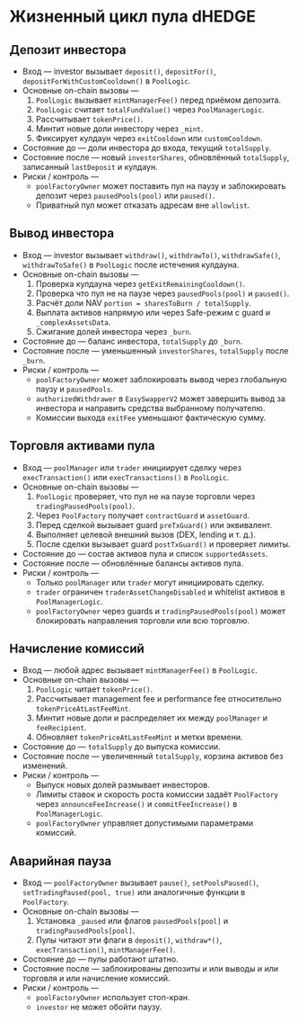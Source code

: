 # Жизненный цикл пула dHEDGE

## Депозит инвестора
* Вход — investor вызывает `deposit()`, `depositFor()`, `depositForWithCustomCooldown()` в `PoolLogic`.
* Основные on-chain вызовы —
  1. `PoolLogic` вызывает `mintManagerFee()` перед приёмом депозита.
  2. `PoolLogic` считает `totalFundValue()` через `PoolManagerLogic`.
  3. Рассчитывает `tokenPrice()`.
  4. Минтит новые доли инвестору через `_mint`.
  5. Фиксирует кулдаун через `exitCooldown` или `customCooldown`.
* Состояние до — доли инвестора до входа, текущий `totalSupply`.
* Состояние после — новый `investorShares`, обновлённый `totalSupply`, записанный `lastDeposit` и кулдаун.
* Риски / контроль —
  * `poolFactoryOwner` может поставить пул на паузу и заблокировать депозит через `pausedPools(pool)` или `paused()`.
  * Приватный пул может отказать адресам вне `allowlist`.

## Вывод инвестора
* Вход — investor вызывает `withdraw()`, `withdrawTo()`, `withdrawSafe()`, `withdrawToSafe()` в `PoolLogic` после истечения кулдауна.
* Основные on-chain вызовы —
  1. Проверка кулдауна через `getExitRemainingCooldown()`.
  2. Проверка что пул не на паузе через `pausedPools(pool)` и `paused()`.
  3. Расчёт доли NAV `portion = sharesToBurn / totalSupply`.
  4. Выплата активов напрямую или через Safe-режим с guard и `_complexAssetsData`.
  5. Сжигание долей инвестора через `_burn`.
* Состояние до — баланс инвестора, `totalSupply` до `_burn`.
* Состояние после — уменьшенный `investorShares`, `totalSupply` после `_burn`.
* Риски / контроль —
  * `poolFactoryOwner` может заблокировать вывод через глобальную паузу и `pausedPools`.
  * `authorizedWithdrawer` в `EasySwapperV2` может завершить вывод за инвестора и направить средства выбранному получателю.
  * Комиссии выхода `exitFee` уменьшают фактическую сумму.

## Торговля активами пула
* Вход — `poolManager` или `trader` инициирует сделку через `execTransaction()` или `execTransactions()` в `PoolLogic`.
* Основные on-chain вызовы —
  1. `PoolLogic` проверяет, что пул не на паузе торговли через `tradingPausedPools(pool)`.
  2. Через `PoolFactory` получает `contractGuard` и `assetGuard`.
  3. Перед сделкой вызывает guard `preTxGuard()` или эквивалент.
  4. Выполняет целевой внешний вызов (DEX, lending и т. д.).
  5. После сделки вызывает guard `postTxGuard()` и проверяет лимиты.
* Состояние до — состав активов пула и список `supportedAssets`.
* Состояние после — обновлённые балансы активов пула.
* Риски / контроль —
  * Только `poolManager` или `trader` могут инициировать сделку.
  * `trader` ограничен `traderAssetChangeDisabled` и whitelist активов в `PoolManagerLogic`.
  * `poolFactoryOwner` через guards и `tradingPausedPools(pool)` может блокировать направления торговли или всю торговлю.

## Начисление комиссий
* Вход — любой адрес вызывает `mintManagerFee()` в `PoolLogic`.
* Основные on-chain вызовы —
  1. `PoolLogic` читает `tokenPrice()`.
  2. Рассчитывает management fee и performance fee относительно `tokenPriceAtLastFeeMint`.
  3. Минтит новые доли и распределяет их между `poolManager` и `feeRecipient`.
  4. Обновляет `tokenPriceAtLastFeeMint` и метки времени.
* Состояние до — `totalSupply` до выпуска комиссии.
* Состояние после — увеличенный `totalSupply`, корзина активов без изменений.
* Риски / контроль —
  * Выпуск новых долей размывает инвесторов.
  * Лимиты ставок и скорость роста комиссии задаёт `PoolFactory` через `announceFeeIncrease()` и `commitFeeIncrease()` в `PoolManagerLogic`.
  * `poolFactoryOwner` управляет допустимыми параметрами комиссий.

## Аварийная пауза
* Вход — `poolFactoryOwner` вызывает `pause()`, `setPoolsPaused()`, `setTradingPaused(pool, true)` или аналогичные функции в `PoolFactory`.
* Основные on-chain вызовы —
  1. Установка `_paused` или флагов `pausedPools[pool]` и `tradingPausedPools[pool]`.
  2. Пулы читают эти флаги в `deposit()`, `withdraw*()`, `execTransaction()`, `mintManagerFee()`.
* Состояние до — пулы работают штатно.
* Состояние после — заблокированы депозиты и или выводы и или торговля и или начисление комиссий.
* Риски / контроль —
  * `poolFactoryOwner` использует стоп-кран.
  * `investor` не может обойти паузу.
